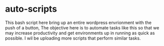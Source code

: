 # auto-scripts
This bash script here bring up an entire wordpress envrionment with the push of a button, The objective here is to automate tasks like this so that we may increase productivity and get environments up in running as quick as possible. I wil be uploading more scripts that perform similar tasks. 
